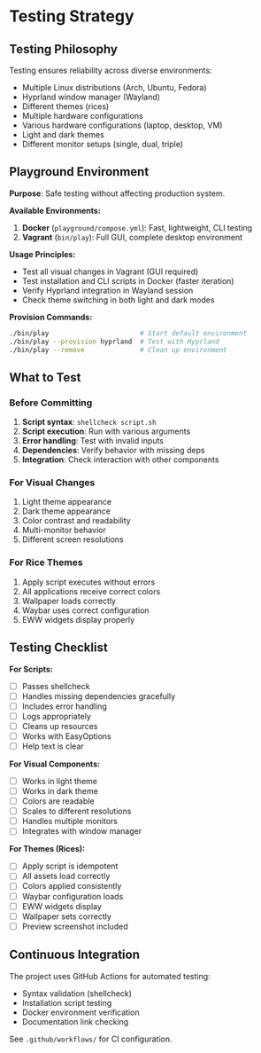 # Testing Strategy

## Testing Philosophy

Testing ensures reliability across diverse environments:

- Multiple Linux distributions (Arch, Ubuntu, Fedora)
- Hyprland window manager (Wayland)
- Different themes (rices)
- Multiple hardware configurations
- Various hardware configurations (laptop, desktop, VM)
- Light and dark themes
- Different monitor setups (single, dual, triple)

## Playground Environment

**Purpose**: Safe testing without affecting production system.

**Available Environments:**

1. **Docker** (`playground/compose.yml`): Fast, lightweight, CLI testing
2. **Vagrant** (`bin/play`): Full GUI, complete desktop environment

**Usage Principles:**

- Test all visual changes in Vagrant (GUI required)
- Test installation and CLI scripts in Docker (faster iteration)
- Verify Hyprland integration in Wayland session
- Check theme switching in both light and dark modes

**Provision Commands:**

```bash
./bin/play                       # Start default environment
./bin/play --provision hyprland  # Test with Hyprland
./bin/play --remove              # Clean up environment
```

## What to Test

### Before Committing

1. **Script syntax**: `shellcheck script.sh`
2. **Script execution**: Run with various arguments
3. **Error handling**: Test with invalid inputs
4. **Dependencies**: Verify behavior with missing deps
5. **Integration**: Check interaction with other components

### For Visual Changes

1. Light theme appearance
2. Dark theme appearance
3. Color contrast and readability
4. Multi-monitor behavior
5. Different screen resolutions

### For Rice Themes

1. Apply script executes without errors
2. All applications receive correct colors
3. Wallpaper loads correctly
4. Waybar uses correct configuration
5. EWW widgets display properly

## Testing Checklist

**For Scripts:**

- [ ] Passes shellcheck
- [ ] Handles missing dependencies gracefully
- [ ] Includes error handling
- [ ] Logs appropriately
- [ ] Cleans up resources
- [ ] Works with EasyOptions
- [ ] Help text is clear

**For Visual Components:**

- [ ] Works in light theme
- [ ] Works in dark theme
- [ ] Colors are readable
- [ ] Scales to different resolutions
- [ ] Handles multiple monitors
- [ ] Integrates with window manager

**For Themes (Rices):**

- [ ] Apply script is idempotent
- [ ] All assets load correctly
- [ ] Colors applied consistently
- [ ] Waybar configuration loads
- [ ] EWW widgets display
- [ ] Wallpaper sets correctly
- [ ] Preview screenshot included

## Continuous Integration

The project uses GitHub Actions for automated testing:

- Syntax validation (shellcheck)
- Installation script testing
- Docker environment verification
- Documentation link checking

See `.github/workflows/` for CI configuration.
